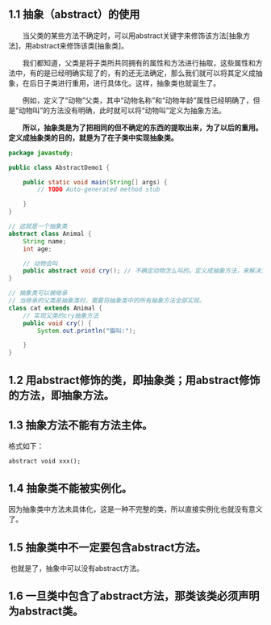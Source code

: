 ## 1.1 抽象（abstract）的使用

　　当父类的某些方法不确定时，可以用abstract关键字来修饰该方法[抽象方法]，用abstract来修饰该类[抽象类]。

　　我们都知道，父类是将子类所共同拥有的属性和方法进行抽取，这些属性和方法中，有的是已经明确实现了的，有的还无法确定，那么我们就可以将其定义成抽象，在后日子类进行重用，进行具体化。这样，抽象类也就诞生了。

　　例如，定义了“动物”父类，其中“动物名称”和“动物年龄”属性已经明确了，但是“动物叫”的方法没有明确，此时就可以将“动物叫”定义为抽象方法。

　　**所以，抽象类是为了把相同的但不确定的东西的提取出来，为了以后的重用。定义成抽象类的目的，就是为了在子类中实现抽象类。** 

```java
package javastudy;

public class AbstractDemo1 {

    public static void main(String[] args) {
        // TODO Auto-generated method stub

    }
}

// 这就是一个抽象类
abstract class Animal {
    String name;
    int age;

    // 动物会叫
    public abstract void cry(); // 不确定动物怎么叫的。定义成抽象方法，来解决父类方法的不确定性。抽象方法在父类中不能实现，所以没有函数体。但在后续在继承时，要具体实现此方法。
}

// 抽象类可以被继承
// 当继承的父类是抽象类时，需要将抽象类中的所有抽象方法全部实现。
class cat extends Animal {
    // 实现父类的cry抽象方法
    public void cry() {
        System.out.println("猫叫:");

    }
}
```

 ## 1.2 用abstract修饰的类，即抽象类；用abstract修饰的方法，即抽象方法。

 

## 1.3 抽象方法不能有方法主体。

格式如下：

```
abstract void xxx();
```

## 1.4 抽象类不能被实例化。

​	因为抽象类中方法未具体化，这是一种不完整的类，所以直接实例化也就没有意义了。

## 1.5 抽象类中不一定要包含abstract方法。

​	也就是了，抽象中可以没有abstract方法。

## 1.6 一旦类中包含了abstract方法，那类该类必须声明为abstract类。